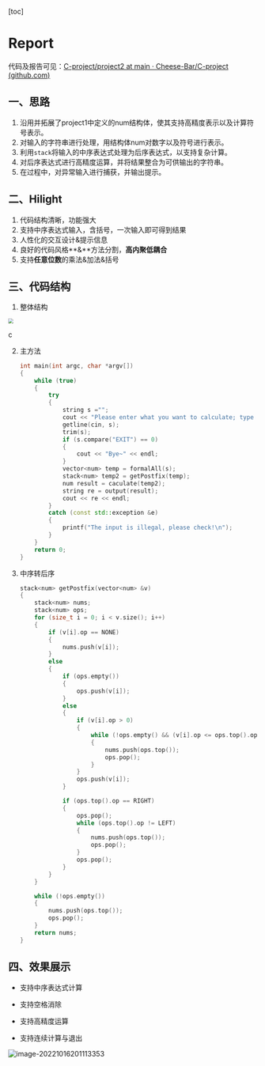 [toc]

# Report

代码及报告可见：[C-project/project2 at main · Cheese-Bar/C-project (github.com)](https://github.com/Cheese-Bar/C-project/tree/main/project2)

## 一、思路

1. 沿用并拓展了project1中定义的num结构体，使其支持高精度表示以及计算符号表示。
2. 对输入的字符串进行处理，用结构体num对数字以及符号进行表示。
3. 利用`stack`将输入的中序表达式处理为后序表达式，以支持复杂计算。
4. 对后序表达式进行高精度运算，并将结果整合为可供输出的字符串。
5. 在过程中，对异常输入进行捕获，并输出提示。

## 二、Hilight

1. 代码结构清晰，功能强大
2. 支持中序表达式输入，含括号，一次输入即可得到结果
3. 人性化的交互设计&提示信息
4. 良好的代码风格**&**方法分割，**高内聚低耦合**
5. 支持**任意位数**的乘法&加法&括号

## 三、代码结构

1. 整体结构

<img src="https://cdn.staticaly.com/gh/Cheese-Bar/image-hosting@main/Federate-Learning-of-Trajectory/image-20221016195755258.7e17s8p9p0o0.webp" style="zoom:60%;" />

c

2. 主方法

   ```c++
   int main(int argc, char *argv[])
   {
       while (true)
       {
           try
           {
               string s ="";
               cout << "Please enter what you want to calculate; type EXIT to exit." << endl;
               getline(cin, s);
               trim(s);
               if (s.compare("EXIT") == 0)
               {
                   cout << "Bye~" << endl;
               }
               vector<num> temp = formalAll(s);
               stack<num> temp2 = getPostfix(temp);
               num result = caculate(temp2);
               string re = output(result);
               cout << re << endl;
           }
           catch (const std::exception &e)
           {
               printf("The input is illegal, please check!\n");
           }
       }
       return 0;
   }
   ```

3. 中序转后序

   ```c++
   stack<num> getPostfix(vector<num> &v)
   {
       stack<num> nums;
       stack<num> ops;
       for (size_t i = 0; i < v.size(); i++)
       {
           if (v[i].op == NONE)
           {
               nums.push(v[i]);
           }
           else
           {
               if (ops.empty())
               {
                   ops.push(v[i]);
               }
               else
               {
                   if (v[i].op > 0)
                   {
                       while (!ops.empty() && (v[i].op <= ops.top().op))
                       {
                           nums.push(ops.top());
                           ops.pop();
                       }
                   }
                   ops.push(v[i]);
               }
   
               if (ops.top().op == RIGHT)
               {
                   ops.pop();
                   while (ops.top().op != LEFT)
                   {
                       nums.push(ops.top());
                       ops.pop();
                   }
                   ops.pop();
               }
           }
       }
   
       while (!ops.empty())
       {
           nums.push(ops.top());
           ops.pop();
       }
       return nums;
   }
   ```

   

## 四、效果展示

- 支持中序表达式计算

- 支持空格消除

- 支持高精度运算
- 支持连续计算与退出

![image-20221016201113353](https://cdn.staticaly.com/gh/Cheese-Bar/image-hosting@main/Federate-Learning-of-Trajectory/image-20221016201113353.1zysuglu1aww.webp)